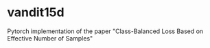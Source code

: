 # vandit15d
Pytorch implementation of the paper "Class-Balanced Loss Based on Effective Number of Samples"
